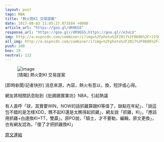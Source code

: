 ```yaml
---
layout: post
tags: NBA
title: "熱火對KI 交易提案"
date: 2017-08-03 11:05:27.073584 +0800
article_url: "https://goo.gl/dR9EG5"
response_url: "https://goo.gl//dR9EG5;https://goo.gl//e3uLU"
img: http://a.espncdn.com/combiner/i?img=%2Fphoto%2F2017%2F0606%2Fr215692_3_1296x729_16%2D9.jpg
all_img: http://a.espncdn.com/combiner/i?img=%2Fphoto%2F2017%2F0606%2Fr215692_3_1296x729_16%2D9.jpg
push: 188
boo: 19
neutral: 122
---
```


<figure>
<img src="http://a.espncdn.com/combiner/i?img=%2Fphoto%2F2017%2F0606%2Fr215692_3_1296x729_16%2D9.jpg" alt="image">
<figcaption>
[情報] 熱火對KI 交易提案
</figcaption>
</figure>



[即時新聞/記者快抄] 消息來源，內容，熱火有意以，換，短評或心得。

網友將相關訊息貼到《批踢踢實業坊》NBA，引起熱議

有人直呼「球，其實要WIN，NOW的話抓雞算跟KI等值了，缺點在年紀」、「說這包不錯的是怎樣XDD，瞧不起KI還是太瞧得起抓雞」，網友說「抓雞，KI」，「應該用抓雞+白邊換KI+TT，雙贏」。原PO說，「騎士，才不要勒，編輯，原文更換」，也有網友認為，「傻了才把抓雞換KI」

<a href = "https://www.ptt.cc/bbs/NBA/M.1501248845.A.E16.html">原文連結</a>


